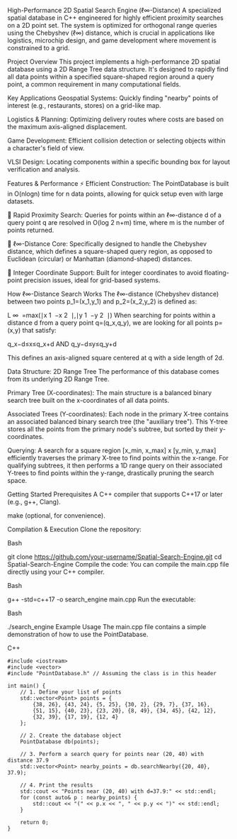 High-Performance 2D Spatial Search Engine (ℓ∞-Distance)
A specialized spatial database in C++ engineered for highly efficient proximity searches on a 2D point set. The system is optimized for orthogonal range queries using the Chebyshev (ℓ∞) distance, which is crucial in applications like logistics, microchip design, and game development where movement is constrained to a grid.

Project Overview
This project implements a high-performance 2D spatial database using a 2D Range Tree data structure. It's designed to rapidly find all data points within a specified square-shaped region around a query point, a common requirement in many computational fields.

Key Applications
Geospatial Systems: Quickly finding "nearby" points of interest (e.g., restaurants, stores) on a grid-like map.

Logistics & Planning: Optimizing delivery routes where costs are based on the maximum axis-aligned displacement.

Game Development: Efficient collision detection or selecting objects within a character's field of view.

VLSI Design: Locating components within a specific bounding box for layout verification and analysis.

Features & Performance
⚡️ Efficient Construction: The PointDatabase is built in O(nlogn) time for n data points, allowing for quick setup even with large datasets.

🚀 Rapid Proximity Search: Queries for points within an ℓ∞-distance d of a query point q are resolved in O(log 
2
 n+m) time, where m is the number of points returned.

🧊 ℓ∞-Distance Core: Specifically designed to handle the Chebyshev distance, which defines a square-shaped query region, as opposed to Euclidean (circular) or Manhattan (diamond-shaped) distances.

🧩 Integer Coordinate Support: Built for integer coordinates to avoid floating-point precision issues, ideal for grid-based systems.

How ℓ∞-Distance Search Works
The ℓ∞-distance (Chebyshev distance) between two points p_1=(x_1,y_1) and p_2=(x_2,y_2) is defined as:

L 
∞
​
 =max(∣x 
1
​
 −x 
2
​
 ∣,∣y 
1
​
 −y 
2
​
 ∣)
When searching for points within a distance d from a query point q=(q_x,q_y), we are looking for all points p=(x,y) that satisfy:

q_x−d≤x≤q_x+d
AND
q_y−d≤y≤q_y+d

This defines an axis-aligned square centered at q with a side length of 2d.

Data Structure: 2D Range Tree
The performance of this database comes from its underlying 2D Range Tree.

Primary Tree (X-coordinates): The main structure is a balanced binary search tree built on the x-coordinates of all data points.

Associated Trees (Y-coordinates): Each node in the primary X-tree contains an associated balanced binary search tree (the "auxiliary tree"). This Y-tree stores all the points from the primary node's subtree, but sorted by their y-coordinates.

Querying: A search for a square region [x_min, x_max] x [y_min, y_max] efficiently traverses the primary X-tree to find points within the x-range. For qualifying subtrees, it then performs a 1D range query on their associated Y-trees to find points within the y-range, drastically pruning the search space.

Getting Started
Prerequisites
A C++ compiler that supports C++17 or later (e.g., g++, Clang).

make (optional, for convenience).

Compilation & Execution
Clone the repository:

Bash

git clone https://github.com/your-username/Spatial-Search-Engine.git
cd Spatial-Search-Engine
Compile the code:
You can compile the main.cpp file directly using your C++ compiler.

Bash

g++ -std=c++17 -o search_engine main.cpp
Run the executable:

Bash

./search_engine
Example Usage
The main.cpp file contains a simple demonstration of how to use the PointDatabase.

C++


```
#include <iostream>
#include <vector>
#include "PointDatabase.h" // Assuming the class is in this header

int main() {
    // 1. Define your list of points
    std::vector<Point> points = {
        {38, 26}, {43, 24}, {5, 25}, {30, 2}, {29, 7}, {37, 16},
        {51, 15}, {40, 23}, {23, 20}, {8, 49}, {34, 45}, {42, 12},
        {32, 39}, {17, 19}, {12, 4}
    };

    // 2. Create the database object
    PointDatabase db(points);

    // 3. Perform a search query for points near (20, 40) with distance 37.9
    std::vector<Point> nearby_points = db.searchNearby({20, 40}, 37.9);

    // 4. Print the results
    std::cout << "Points near (20, 40) with d=37.9:" << std::endl;
    for (const auto& p : nearby_points) {
        std::cout << "(" << p.x << ", " << p.y << ")" << std::endl;
    }

    return 0;
}
``` 